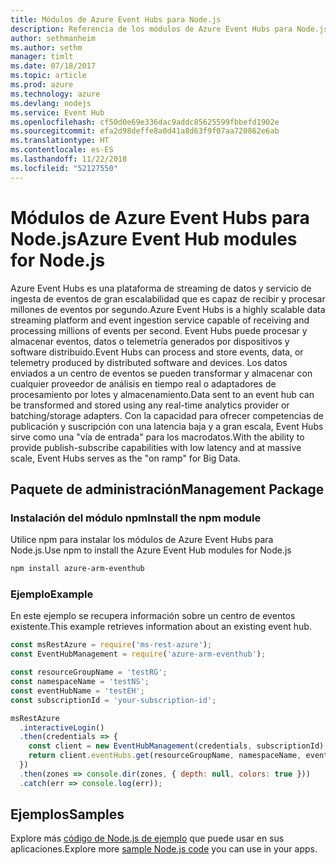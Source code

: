 ```yaml
---
title: Módulos de Azure Event Hubs para Node.js
description: Referencia de los módulos de Azure Event Hubs para Node.js
author: sethmanheim
ms.author: sethm
manager: timlt
ms.date: 07/18/2017
ms.topic: article
ms.prod: azure
ms.technology: azure
ms.devlang: nodejs
ms.service: Event Hub
ms.openlocfilehash: cf50d0e69e336dac9addc85625599fbbefd1902e
ms.sourcegitcommit: efa2d98deffe8a0d41a8d63f9f07aa720862e6ab
ms.translationtype: HT
ms.contentlocale: es-ES
ms.lasthandoff: 11/22/2018
ms.locfileid: "52127550"
---
```

# <a name="azure-event-hub-modules-for-nodejs"></a><span data-ttu-id="d99c8-103">Módulos de Azure Event Hubs para Node.js</span><span class="sxs-lookup"><span data-stu-id="d99c8-103">Azure Event Hub modules for Node.js</span></span>

<span data-ttu-id="d99c8-104">Azure Event Hubs es una plataforma de streaming de datos y servicio de ingesta de eventos de gran escalabilidad que es capaz de recibir y procesar millones de eventos por segundo.</span><span class="sxs-lookup"><span data-stu-id="d99c8-104">Azure Event Hubs is a highly scalable data streaming platform and event ingestion service capable of receiving and processing millions of events per second.</span></span> <span data-ttu-id="d99c8-105">Event Hubs puede procesar y almacenar eventos, datos o telemetría generados por dispositivos y software distribuido.</span><span class="sxs-lookup"><span data-stu-id="d99c8-105">Event Hubs can process and store events, data, or telemetry produced by distributed software and devices.</span></span> <span data-ttu-id="d99c8-106">Los datos enviados a un centro de eventos se pueden transformar y almacenar con cualquier proveedor de análisis en tiempo real o adaptadores de procesamiento por lotes y almacenamiento.</span><span class="sxs-lookup"><span data-stu-id="d99c8-106">Data sent to an event hub can be transformed and stored using any real-time analytics provider or batching/storage adapters.</span></span> <span data-ttu-id="d99c8-107">Con la capacidad para ofrecer competencias de publicación y suscripción con una latencia baja y a gran escala, Event Hubs sirve como una "vía de entrada" para los macrodatos.</span><span class="sxs-lookup"><span data-stu-id="d99c8-107">With the ability to provide publish-subscribe capabilities with low latency and at massive scale, Event Hubs serves as the "on ramp" for Big Data.</span></span>

## <a name="management-package"></a><span data-ttu-id="d99c8-108">Paquete de administración</span><span class="sxs-lookup"><span data-stu-id="d99c8-108">Management Package</span></span>

### <a name="install-the-npm-module"></a><span data-ttu-id="d99c8-109">Instalación del módulo npm</span><span class="sxs-lookup"><span data-stu-id="d99c8-109">Install the npm module</span></span> 

<span data-ttu-id="d99c8-110">Utilice npm para instalar los módulos de Azure Event Hubs para Node.js.</span><span class="sxs-lookup"><span data-stu-id="d99c8-110">Use npm to install the Azure Event Hub modules for Node.js</span></span>

```bash
npm install azure-arm-eventhub
```

### <a name="example"></a><span data-ttu-id="d99c8-111">Ejemplo</span><span class="sxs-lookup"><span data-stu-id="d99c8-111">Example</span></span>

<span data-ttu-id="d99c8-112">En este ejemplo se recupera información sobre un centro de eventos existente.</span><span class="sxs-lookup"><span data-stu-id="d99c8-112">This example retrieves information about an existing event hub.</span></span>

```javascript
const msRestAzure = require('ms-rest-azure');
const EventHubManagement = require('azure-arm-eventhub');

const resourceGroupName = 'testRG';
const namespaceName = 'testNS';
const eventHubName = 'testEH';
const subscriptionId = 'your-subscription-id';

msRestAzure
  .interactiveLogin()
  .then(credentials => {
    const client = new EventHubManagement(credentials, subscriptionId);
    return client.eventHubs.get(resourceGroupName, namespaceName, eventHubName);
  })
  .then(zones => console.dir(zones, { depth: null, colors: true }))
  .catch(err => console.log(err));
```

## <a name="samples"></a><span data-ttu-id="d99c8-113">Ejemplos</span><span class="sxs-lookup"><span data-stu-id="d99c8-113">Samples</span></span>

<span data-ttu-id="d99c8-114">Explore más [código de Node.js de ejemplo](https://azure.microsoft.com/resources/samples/?platform=nodejs) que puede usar en sus aplicaciones.</span><span class="sxs-lookup"><span data-stu-id="d99c8-114">Explore more [sample Node.js code](https://azure.microsoft.com/resources/samples/?platform=nodejs) you can use in your apps.</span></span>
